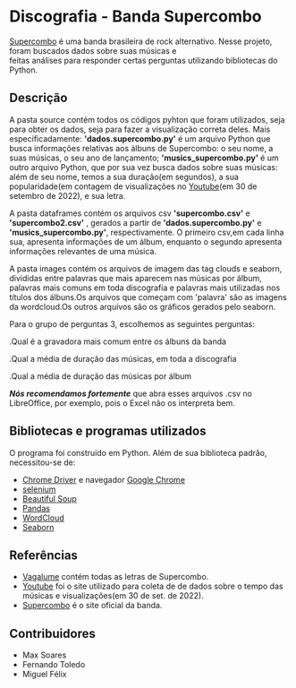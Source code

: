 # Discografia - Banda Supercombo 

[Supercombo](https://www.supercomborock.com/) é uma banda brasileira de rock alternativo. Nesse projeto, foram buscados dados sobre suas músicas e  
feitas análises para responder certas perguntas utilizando bibliotecas do Python.

## Descrição

A pasta source contém todos os códigos pyhton que foram utilizados, seja para obter os dados, seja para fazer a visualização correta deles.
Mais especificadamente: **'dados.supercombo.py'** é um arquivo Python que busca informações relativas aos álbuns de Supercombo: o seu nome, a suas músicas, o
seu ano de lançamento; **'musics_supercombo.py'** é um outro arquivo Python, que por sua vez busca dados sobre suas músicas: além de seu nome,
temos a sua duração(em segundos), a sua popularidade(em contagem de visualizações no [Youtube](youtube.com)(em 30 de setembro de 2022), e sua letra.

A pasta dataframes contém os arquivos csv **'supercombo.csv'** e **'supercombo2.csv'** , gerados a partir de **'dados.supercombo.py'** e **'musics_supercombo.py'**, respectivamente. O primeiro
csv,em cada linha sua, apresenta informações de um álbum, enquanto o segundo apresenta informações relevantes de uma música.

A pasta images contém os arquivos de imagem das tag clouds e seaborn, divididas entre palavras que mais aparecem nas músicas por álbum, palavras mais comuns em toda discografia e palavras mais utilizadas nos títulos dos álbuns.Os arquivos que começam com 'palavra' são as imagens da wordcloud.Os outros arquivos são os gráficos gerados pelo seaborn.

Para o grupo de perguntas 3, escolhemos as seguintes perguntas:

.Qual é a gravadora mais comum entre os álbuns da banda

.Qual a média de duração das músicas, em toda a discografia

.Qual a média de duração das músicas por álbum

***Nós recomendamos fortemente*** que abra esses arquivos .csv no LibreOffice, por exemplo, pois o Excel não os interpreta bem.

## Bibliotecas e programas utilizados

O programa foi construído em Python. Além de sua biblioteca padrão, necessitou-se de:
- [Chrome Driver](https://chromedriver.chromium.org/downloads) e navegador [Google Chrome](https://www.google.com/intl/pt_br/chrome/)
- [selenium](https://selenium-python.readthedocs.io/)
- [Beautiful Soup](https://www.crummy.com/software/BeautifulSoup/bs4/doc/)
- [Pandas](https://pandas.pydata.org/docs/index.html)
- [WordCloud](https://amueller.github.io/word_cloud/)
- [Seaborn](https://seaborn.pydata.org/tutorial/introduction.html)

## Referências
- [Vagalume](https://www.vagalume.com.br/supercombo/discografia/) contém todas as letras de Supercombo.
- [Youtube](https://www.youtube.com/) foi o site utilizado para coleta de de dados sobre o tempo das músicas e visualizações(em 30 de set. de 2022).
- [Supercombo](https://www.supercomborock.com/) é o site oficial da banda.

## Contribuidores
- Max Soares
- Fernando Toledo
- Miguel Félix
